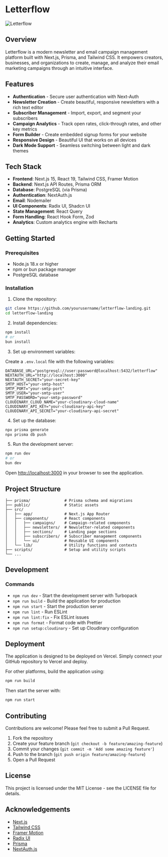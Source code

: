 # Letterflow

![Letterflow](https://images.unsplash.com/photo-1563986768609-322da13575f3?q=80&w=1000&auto=format&fit=crop)

## Overview

Letterflow is a modern newsletter and email campaign management platform built with Next.js, Prisma, and Tailwind CSS. It empowers creators, businesses, and organizations to create, manage, and analyze their email marketing campaigns through an intuitive interface.

## Features

- **Authentication** - Secure user authentication with Next-Auth
- **Newsletter Creation** - Create beautiful, responsive newsletters with a rich text editor
- **Subscriber Management** - Import, export, and segment your subscribers
- **Campaign Analytics** - Track open rates, click-through rates, and other key metrics
- **Form Builder** - Create embedded signup forms for your website
- **Responsive Design** - Beautiful UI that works on all devices
- **Dark Mode Support** - Seamless switching between light and dark themes

## Tech Stack

- **Frontend**: Next.js 15, React 19, Tailwind CSS, Framer Motion
- **Backend**: Next.js API Routes, Prisma ORM
- **Database**: PostgreSQL (via Prisma)
- **Authentication**: NextAuth.js
- **Email**: Nodemailer
- **UI Components**: Radix UI, Shadcn UI
- **State Management**: React Query
- **Form Handling**: React Hook Form, Zod
- **Analytics**: Custom analytics engine with Recharts

## Getting Started

### Prerequisites

- Node.js 18.x or higher
- npm or bun package manager
- PostgreSQL database

### Installation

1. Clone the repository:

```bash
git clone https://github.com/yourusername/letterflow-landing.git
cd letterflow-landing
```

2. Install dependencies:

```bash
npm install
# or
bun install
```

3. Set up environment variables:

Create a `.env.local` file with the following variables:

```
DATABASE_URL="postgresql://user:password@localhost:5432/letterflow"
NEXTAUTH_URL="http://localhost:3000"
NEXTAUTH_SECRET="your-secret-key"
SMTP_HOST="your-smtp-host"
SMTP_PORT="your-smtp-port"
SMTP_USER="your-smtp-user"
SMTP_PASSWORD="your-smtp-password"
CLOUDINARY_CLOUD_NAME="your-cloudinary-cloud-name"
CLOUDINARY_API_KEY="your-cloudinary-api-key"
CLOUDINARY_API_SECRET="your-cloudinary-api-secret"
```

4. Set up the database:

```bash
npx prisma generate
npx prisma db push
```

5. Run the development server:

```bash
npm run dev
# or
bun dev
```

Open [http://localhost:3000](http://localhost:3000) in your browser to see the application.

## Project Structure

```
├── prisma/               # Prisma schema and migrations
├── public/               # Static assets
├── src/
│   ├── app/              # Next.js App Router
│   ├── components/       # React components
│   │   ├── campaigns/    # Campaign-related components
│   │   ├── newsletters/  # Newsletter-related components
│   │   ├── sections/     # Landing page sections
│   │   ├── subscribers/  # Subscriber management components
│   │   └── ui/           # Reusable UI components
│   └── lib/              # Utility functions and contexts
├── scripts/              # Setup and utility scripts
└── ...
```

## Development

### Commands

- `npm run dev` - Start the development server with Turbopack
- `npm run build` - Build the application for production
- `npm run start` - Start the production server
- `npm run lint` - Run ESLint
- `npm run lint:fix` - Fix ESLint issues
- `npm run format` - Format code with Prettier
- `npm run setup:cloudinary` - Set up Cloudinary configuration

## Deployment

The application is designed to be deployed on Vercel. Simply connect your GitHub repository to Vercel and deploy.

For other platforms, build the application using:

```bash
npm run build
```

Then start the server with:

```bash
npm run start
```

## Contributing

Contributions are welcome! Please feel free to submit a Pull Request.

1. Fork the repository
2. Create your feature branch (`git checkout -b feature/amazing-feature`)
3. Commit your changes (`git commit -m 'Add some amazing feature'`)
4. Push to the branch (`git push origin feature/amazing-feature`)
5. Open a Pull Request

## License

This project is licensed under the MIT License - see the LICENSE file for details.

## Acknowledgements

- [Next.js](https://nextjs.org/)
- [Tailwind CSS](https://tailwindcss.com/)
- [Framer Motion](https://www.framer.com/motion/)
- [Radix UI](https://www.radix-ui.com/)
- [Prisma](https://www.prisma.io/)
- [NextAuth.js](https://next-auth.js.org/)
